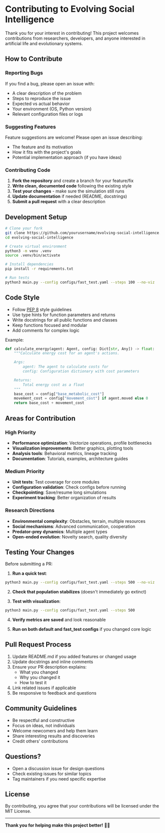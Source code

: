 # Contributing to Evolving Social Intelligence

Thank you for your interest in contributing! This project welcomes contributions from researchers, developers, and anyone interested in artificial life and evolutionary systems.

## How to Contribute

### Reporting Bugs

If you find a bug, please open an issue with:
- A clear description of the problem
- Steps to reproduce the issue
- Expected vs actual behavior
- Your environment (OS, Python version)
- Relevant configuration files or logs

### Suggesting Features

Feature suggestions are welcome! Please open an issue describing:
- The feature and its motivation
- How it fits with the project's goals
- Potential implementation approach (if you have ideas)

### Contributing Code

1. **Fork the repository** and create a branch for your feature/fix
2. **Write clean, documented code** following the existing style
3. **Test your changes** - make sure the simulation still runs
4. **Update documentation** if needed (README, docstrings)
5. **Submit a pull request** with a clear description

## Development Setup

```bash
# Clone your fork
git clone https://github.com/yourusername/evolving-social-intelligence.git
cd evolving-social-intelligence

# Create virtual environment
python3 -m venv .venv
source .venv/bin/activate

# Install dependencies
pip install -r requirements.txt

# Run tests
python3 main.py --config configs/fast_test.yaml --steps 100 --no-viz
```

## Code Style

- Follow [PEP 8](https://peps.python.org/pep-0008/) style guidelines
- Use type hints for function parameters and returns
- Write docstrings for all public functions and classes
- Keep functions focused and modular
- Add comments for complex logic

Example:
```python
def calculate_energy(agent: Agent, config: Dict[str, Any]) -> float:
    """Calculate energy cost for an agent's actions.

    Args:
        agent: The agent to calculate costs for
        config: Configuration dictionary with cost parameters

    Returns:
        Total energy cost as a float
    """
    base_cost = config["base_metabolic_cost"]
    movement_cost = config["movement_cost"] if agent.moved else 0
    return base_cost + movement_cost
```

## Areas for Contribution

### High Priority
- **Performance optimization**: Vectorize operations, profile bottlenecks
- **Visualization improvements**: Better graphics, plotting tools
- **Analysis tools**: Behavioral metrics, lineage tracking
- **Documentation**: Tutorials, examples, architecture guides

### Medium Priority
- **Unit tests**: Test coverage for core modules
- **Configuration validation**: Check configs before running
- **Checkpointing**: Save/resume long simulations
- **Experiment tracking**: Better organization of results

### Research Directions
- **Environmental complexity**: Obstacles, terrain, multiple resources
- **Social mechanisms**: Advanced communication, cooperation
- **Predator-prey dynamics**: Multiple agent types
- **Open-ended evolution**: Novelty search, quality diversity

## Testing Your Changes

Before submitting a PR:

1. **Run a quick test**:
```bash
python3 main.py --config configs/fast_test.yaml --steps 500 --no-viz
```

2. **Check that population stabilizes** (doesn't immediately go extinct)

3. **Test with visualization**:
```bash
python3 main.py --config configs/fast_test.yaml --steps 500
```

4. **Verify metrics are saved** and look reasonable

5. **Run on both default and fast_test configs** if you changed core logic

## Pull Request Process

1. Update README.md if you added features or changed usage
2. Update docstrings and inline comments
3. Ensure your PR description explains:
   - What you changed
   - Why you changed it
   - How to test it
4. Link related issues if applicable
5. Be responsive to feedback and questions

## Community Guidelines

- Be respectful and constructive
- Focus on ideas, not individuals
- Welcome newcomers and help them learn
- Share interesting results and discoveries
- Credit others' contributions

## Questions?

- Open a discussion issue for design questions
- Check existing issues for similar topics
- Tag maintainers if you need specific expertise

## License

By contributing, you agree that your contributions will be licensed under the MIT License.

---

**Thank you for helping make this project better!** 🧬🤖
